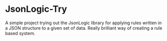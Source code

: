 # JsonLogic-Try

A simple project trying out the JsonLogic library for applying rules written in a JSON structure to a given set of data. Really brilliant way of creating a rule based system.
